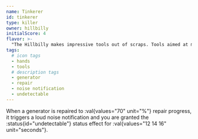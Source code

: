 ```yaml
---
name: Tinkerer
id: tinkerer
type: killer
owner: hillbilly
initialScore: 4
flavor: >-
  "The Hillbilly makes impressive tools out of scraps. Tools aimed at maiming us in creative ways." -Notebook
tags:
  # icon tags
  - hands
  - tools
  # description tags
  - generator
  - repair
  - noise notification
  - undetectable
---
```


When a generator is repaired to :val{values="70" unit="%"} repair progress, it triggers a loud noise notification and you are granted the :status{id="undetectable"} status effect for :val{values="12 14 16" unit="seconds"}.
